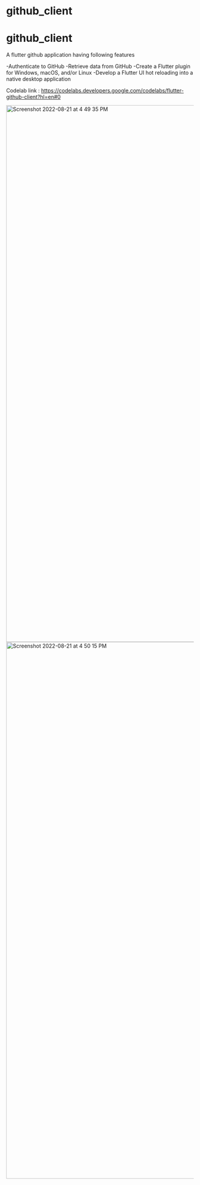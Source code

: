 # github_client

# github_client

A flutter github application having following features 

-Authenticate to GitHub
-Retrieve data from GitHub
-Create a Flutter plugin for Windows, macOS, and/or Linux
-Develop a Flutter UI hot reloading into a native desktop application

Codelab link : https://codelabs.developers.google.com/codelabs/flutter-github-client?hl=en#0

<img width="1440" alt="Screenshot 2022-08-21 at 4 49 35 PM" src="https://user-images.githubusercontent.com/57287126/185789570-2b6b5f7e-069d-4321-ba70-b5076616841f.png">
<img width="1440" alt="Screenshot 2022-08-21 at 4 50 15 PM" src="https://user-images.githubusercontent.com/57287126/185789575-a8c598f9-00c7-482c-8514-05b85e711861.png">

